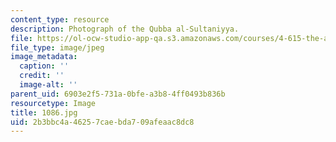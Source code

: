 ```yaml
---
content_type: resource
description: Photograph of the Qubba al-Sultaniyya.
file: https://ol-ocw-studio-app-qa.s3.amazonaws.com/courses/4-615-the-architecture-of-cairo-spring-2002/2b3bbc4a46257caebda709afeaac8dc8_1086.jpg
file_type: image/jpeg
image_metadata:
  caption: ''
  credit: ''
  image-alt: ''
parent_uid: 6903e2f5-731a-0bfe-a3b8-4ff0493b836b
resourcetype: Image
title: 1086.jpg
uid: 2b3bbc4a-4625-7cae-bda7-09afeaac8dc8
---
```

